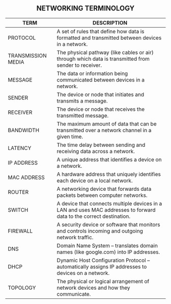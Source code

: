 <div align="center">
   <h2>NETWORKING TERMINOLOGY</h2>
</div>

| TERM | DESCRIPTION |
|---|---|
| PROTOCOL | A set of rules that define how data is formatted and transmitted between devices in a network. |
| TRANSMISSION MEDIA | The physical pathway (like cables or air) through which data is transmitted from sender to receiver. |
| MESSAGE | The data or information being communicated between devices in a network. |
| SENDER | The device or node that initiates and transmits a message. |
| RECEIVER | The device or node that receives the transmitted message. |
| BANDWIDTH | The maximum amount of data that can be transmitted over a network channel in a given time. |
| LATENCY | The time delay between sending and receiving data across a network. |
| IP ADDRESS | A unique address that identifies a device on a network. |
| MAC ADDRESS | A hardware address that uniquely identifies each device on a local network. |
| ROUTER  | A networking device that forwards data packets between computer networks. |
| SWITCH | A device that connects multiple devices in a LAN and uses MAC addresses to forward data to the correct destination. |
| FIREWALL | A security device or software that monitors and controls incoming and outgoing network traffic. |
| DNS | Domain Name System – translates domain names (like google.com) into IP addresses. |
| DHCP | Dynamic Host Configuration Protocol – automatically assigns IP addresses to devices on a network. |
| TOPOLOGY | The physical or logical arrangement of network devices and how they communicate. |
